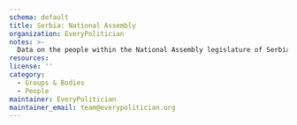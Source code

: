 ```yaml
---
schema: default
title: Serbia: National Assembly
organization: EveryPolitician
notes: >-
  Data on the people within the National Assembly legislature of Serbia.
resources:
license: ''
category:
  - Groups & Bodies
  - People
maintainer: EveryPolitician
maintainer_email: team@everypolitician.org
---
```


